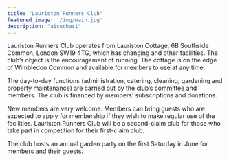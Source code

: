 ```yaml
---
title: "Lauriston Runners Club"
featured_image: '/img/main.jpg'
description: "aisudhasi"
---
```


Lauriston Runners Club operates from Lauriston Cottage, 6B Southside Common, London SW19 4TG, which has changing and other facilities. The club’s object is the encouragement of running. The cottage is on the edge of Wimbledon Common and available for members to use at any time.

The day-to-day functions (administration, catering, cleaning, gardening and property maintenance) are carried out by the club’s committee and members. The club is financed by members’ subscriptions and donations.

New members are very welcome. Members can bring guests who are expected to apply for membership if they wish to make regular use of the facilities. Lauriston Runners Club will be a second-claim club for those who take part in competition for their first-claim club.

The club hosts an annual garden party on the first Saturday in June for members and their guests.

